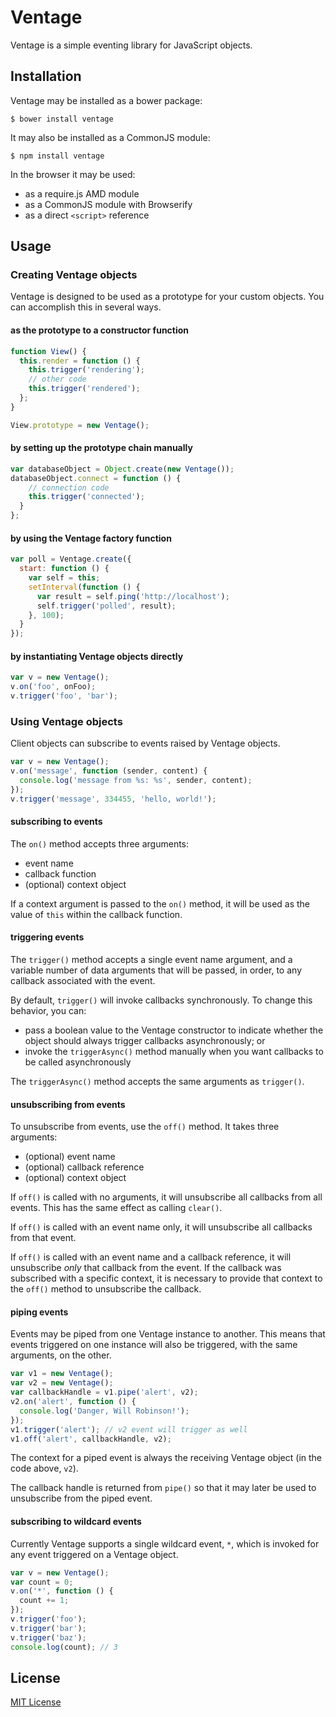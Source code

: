 # Ventage

Ventage is a simple eventing library for JavaScript objects.

## Installation

Ventage may be installed as a bower package:

```
$ bower install ventage
```

It may also be installed as a CommonJS module:

```
$ npm install ventage
```

In the browser it may be used:

- as a require.js AMD module
- as a CommonJS module with Browserify
- as a direct `<script>` reference

## Usage

### Creating Ventage objects

Ventage is designed to be used as a prototype for your custom objects. You can accomplish this in several ways.

#### as the prototype to a constructor function

```javascript
function View() {
  this.render = function () {
    this.trigger('rendering');
    // other code
    this.trigger('rendered');
  };
}

View.prototype = new Ventage();
```

#### by setting up the prototype chain manually

```javascript
var databaseObject = Object.create(new Ventage());
databaseObject.connect = function () {
    // connection code
    this.trigger('connected');
  }
};
```

#### by using the Ventage factory function

```javascript
var poll = Ventage.create({
  start: function () {
    var self = this;
    setInterval(function () {
      var result = self.ping('http://localhost');
      self.trigger('polled', result);
    }, 100);
  }
});
```

#### by instantiating Ventage objects directly

```javascript
var v = new Ventage();
v.on('foo', onFoo);
v.trigger('foo', 'bar');
```

### Using Ventage objects

Client objects can subscribe to events raised by Ventage objects.

```javascript
var v = new Ventage();
v.on('message', function (sender, content) {
  console.log('message from %s: %s', sender, content);
});
v.trigger('message', 334455, 'hello, world!');
```

#### subscribing to events

The `on()` method accepts three arguments:

- event name
- callback function
- (optional) context object

If a context argument is passed to the `on()` method, it will be used as the value of `this` within the callback function.

#### triggering events

The `trigger()` method accepts a single event name argument, and a variable number of data arguments that will be passed, in order, to any callback associated with the event.

By default, `trigger()` will invoke callbacks synchronously. To change this behavior, you can:

- pass a boolean value to the Ventage constructor to indicate whether the object should always trigger callbacks asynchronously; or
- invoke the `triggerAsync()` method manually when you want callbacks to be called asynchronously

The `triggerAsync()` method accepts the same arguments as `trigger()`.

#### unsubscribing from events

To unsubscribe from events, use the `off()` method. It takes three arguments:

- (optional) event name
- (optional) callback reference
- (optional) context object

If `off()` is called with no arguments, it will unsubscribe all callbacks from all events. This has the same effect as calling `clear()`.

If `off()` is called with an event name only, it will unsubscribe all callbacks from that event.

If `off()` is called with an event name and a callback reference, it will unsubscribe _only_ that callback from the event. If the callback was subscribed with a specific context, it is necessary to provide that context to the `off()` method to unsubscribe the callback.

#### piping events

Events may be piped from one Ventage instance to another. This means that events triggered on one instance will also be triggered, with the same arguments, on the other.

```javascript
var v1 = new Ventage();
var v2 = new Ventage();
var callbackHandle = v1.pipe('alert', v2);
v2.on('alert', function () {
  console.log('Danger, Will Robinson!');
});
v1.trigger('alert'); // v2 event will trigger as well
v1.off('alert', callbackHandle, v2);
```

The context for a piped event is always the receiving Ventage object (in the code above, `v2`).

The callback handle is returned from `pipe()` so that it may later be used to unsubscribe from the piped event.

#### subscribing to wildcard events

Currently Ventage supports a single wildcard event, `*`, which is invoked for any event triggered on a Ventage object.

```javascript
var v = new Ventage();
var count = 0;
v.on('*', function () {
  count += 1;
});
v.trigger('foo');
v.trigger('bar');
v.trigger('baz');
console.log(count); // 3
```

## License

[MIT License](LICENSE)